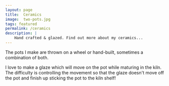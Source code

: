 ```yaml
---
layout: page
title:  Ceramics
image:  two-pots.jpg
tags: featured
permalink: /ceramics
description: |
    Hand crafted & glazed. Find out more about my ceramics...
---
```

The pots I make are thrown on a wheel or hand-built, sometimes a combination of both.

I love to make a glaze which will move on the pot while maturing in the kiln. The difficulty is controlling the movement so that the glaze doesn't move off the pot and finish up sticking the pot to the kiln shelf!
